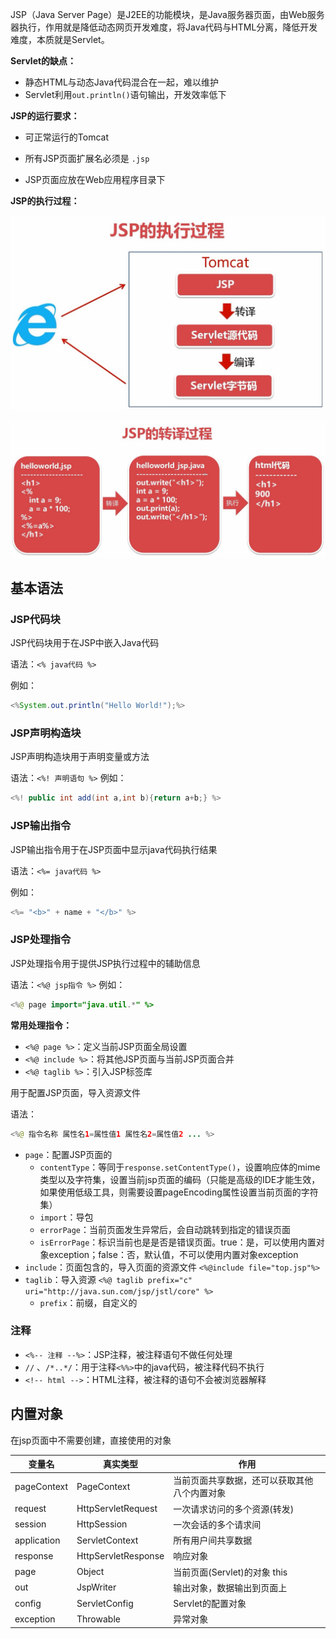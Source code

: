 
JSP（Java Server Page）是J2EE的功能模块，是Java服务器页面，由Web服务器执行，作用就是降低动态网页开发难度，将Java代码与HTML分离，降低开发难度，本质就是Servlet。

**Servlet的缺点：**
- 静态HTML与动态Java代码混合在一起，难以维护
- Servlet利用`out.println()`语句输出，开发效率低下

**JSP的运行要求：**
- 可正常运行的Tomcat

- 所有JSP页面扩展名必须是 `.jsp`
- JSP页面应放在Web应用程序目录下

**JSP的执行过程：**

![](assets/Java%20JSP/f2cf96ecb15e15de92c1c88f160fd089_MD5.jpg)

![](assets/Java%20JSP/628f846dc62f34c3c9f85db6ecb229d3_MD5.jpg)


## 基本语法

### JSP代码块

JSP代码块用于在JSP中嵌入Java代码

语法：`<% java代码 %>`

例如：
```java
<%System.out.println("Hello World!");%>
```

### JSP声明构造块

JSP声明构造块用于声明变量或方法

语法：`<%! 声明语句 %>`
例如：
```java
<%! public int add(int a,int b){return a+b;} %>
```

### JSP输出指令

JSP输出指令用于在JSP页面中显示java代码执行结果

语法：`<%= java代码 %>`

例如：
```java
<%= "<b>" + name + "</b>" %>
```

### JSP处理指令

JSP处理指令用于提供JSP执行过程中的辅助信息

语法：`<%@ jsp指令 %>`
例如：
```java
<%@ page import="java.util.*" %>
```

**常用处理指令：**
- `<%@ page %>`：定义当前JSP页面全局设置
- `<%@ include %>`：将其他JSP页面与当前JSP页面合并
- `<%@ taglib %>`：引入JSP标签库


用于配置JSP页面，导入资源文件

语法：
```java
<%@ 指令名称 属性名1=属性值1 属性名2=属性值2 ... %>
```
- `page`：配置JSP页面的
	- `contentType`：等同于`response.setContentType()`，设置响应体的mime类型以及字符集，设置当前jsp页面的编码（只能是高级的IDE才能生效，如果使用低级工具，则需要设置pageEncoding属性设置当前页面的字符集）
	- `import`：导包
	- `errorPage`：当前页面发生异常后，会自动跳转到指定的错误页面
	- `isErrorPage`：标识当前也是是否是错误页面。true：是，可以使用内置对象exception；false：否，默认值，不可以使用内置对象exception
- `include`：页面包含的，导入页面的资源文件 `<%@include file="top.jsp"%>`
- `taglib`：导入资源 `<%@ taglib prefix="c" uri="http://java.sun.com/jsp/jstl/core" %>`
	- `prefix`：前缀，自定义的

### 注释

- `<%-- 注释 --%>`：JSP注释，被注释语句不做任何处理
- `//` 、`/*..*/`：用于注释`<%%>`中的java代码，被注释代码不执行
- `<!-- html -->`：HTML注释，被注释的语句不会被浏览器解释

## 内置对象

在jsp页面中不需要创建，直接使用的对象

| 变量名 | 真实类型 | 作用 |
|----|----|----|
| pageContext | PageContext | 当前页面共享数据，还可以获取其他八个内置对象 |
| request | HttpServletRequest | 一次请求访问的多个资源(转发) |
| session | HttpSession | 一次会话的多个请求间 |
| application | ServletContext | 所有用户间共享数据 |
| response | HttpServletResponse | 响应对象 |
| page | Object | 当前页面(Servlet)的对象  this |
| out | JspWriter | 输出对象，数据输出到页面上 |
| config | ServletConfig | Servlet的配置对象 |
| exception | Throwable | 异常对象 |

